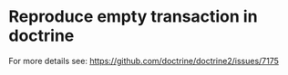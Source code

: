 # Reproduce empty transaction in doctrine

For more details see:
https://github.com/doctrine/doctrine2/issues/7175
